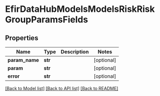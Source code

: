# EfirDataHubModelsModelsRiskRiskGroupParamsFields

## Properties
Name | Type | Description | Notes
------------ | ------------- | ------------- | -------------
**param_name** | **str** |  | [optional] 
**param** | **str** |  | [optional] 
**error** | **str** |  | [optional] 

[[Back to Model list]](../README.md#documentation-for-models) [[Back to API list]](../README.md#documentation-for-api-endpoints) [[Back to README]](../README.md)

